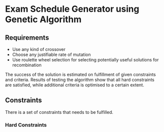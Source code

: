 # Exam Schedule Generator using Genetic Algorithm

## Requirements
- Use any kind of crossover
- Choose any justifiable rate of mutation
- Use roulette wheel selection for selecting potentially useful solutions for recombination

The success of the solution is estimated on fulfillment of given constraints and criteria. Results of testing the algorithm show that all hard constraints are satisfied, while additional criteria is optimised to a certain extent.

## Constraints
There is a set of constraints that needs to be fulfilled.

### Hard Constraints
